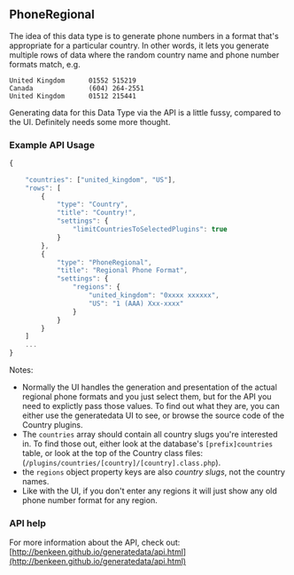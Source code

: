 ## PhoneRegional

The idea of this data type is to generate phone numbers in a format that's appropriate for a particular country. In 
other words, it lets you generate multiple rows of data where the random country name and phone number formats match, e.g.
 
```
United Kingdom      01552 515219
Canada              (604) 264-2551
United Kingdom      01512 215441
```

Generating data for this Data Type via the API is a little fussy, compared to the UI. Definitely needs some more thought.


### Example API Usage

```javascript
{
    
    "countries": ["united_kingdom", "US"], 
    "rows": [
        {
            "type": "Country",
            "title": "Country!",
            "settings": {
                "limitCountriesToSelectedPlugins": true
            }
        },
        { 
            "type": "PhoneRegional",
            "title": "Regional Phone Format",
            "settings": {
                "regions": {
                    "united_kingdom": "0xxxx xxxxxx",
                    "US": "1 (AAA) Xxx-xxxx"
                }
            }
        }
    ]
    ...
}
```

Notes:
- Normally the UI handles the generation and presentation of the actual regional phone formats and you just select 
them, but for the API you need to explictly pass those values. To find out what they are, you can either use the 
generatedata UI to see, or browse the source code of the Country plugins.
- The `countries` array should contain all country slugs you're interested in. To find those out, either look at the 
database's `[prefix]countries` table, or look at the top of the Country class files:
(`/plugins/countries/[country]/[country].class.php`).
- the `regions` object property keys are also *country slugs*, not the country names.
- Like with the UI, if you don't enter any regions it will just show any old phone number format for any region.


### API help

For more information about the API, check out:
[http://benkeen.github.io/generatedata/api.html](http://benkeen.github.io/generatedata/api.html)
